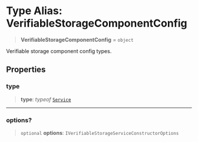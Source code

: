 # Type Alias: VerifiableStorageComponentConfig

> **VerifiableStorageComponentConfig** = `object`

Verifiable storage component config types.

## Properties

### type

> **type**: *typeof* [`Service`](../variables/VerifiableStorageComponentType.md#service)

***

### options?

> `optional` **options**: `IVerifiableStorageServiceConstructorOptions`
